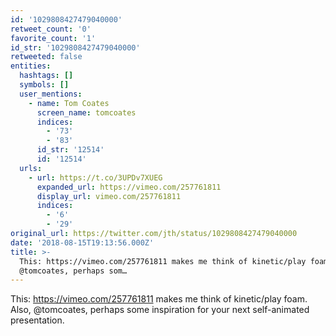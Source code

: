 ```yaml
---
id: '1029808427479040000'
retweet_count: '0'
favorite_count: '1'
id_str: '1029808427479040000'
retweeted: false
entities:
  hashtags: []
  symbols: []
  user_mentions:
    - name: Tom Coates
      screen_name: tomcoates
      indices:
        - '73'
        - '83'
      id_str: '12514'
      id: '12514'
  urls:
    - url: https://t.co/3UPDv7XUEG
      expanded_url: https://vimeo.com/257761811
      display_url: vimeo.com/257761811
      indices:
        - '6'
        - '29'
original_url: https://twitter.com/jth/status/1029808427479040000
date: '2018-08-15T19:13:56.000Z'
title: >-
  This: https://vimeo.com/257761811 makes me think of kinetic/play foam. Also,
  @tomcoates, perhaps som…
---
```


This: https://vimeo.com/257761811 makes me think of kinetic/play foam. Also, @tomcoates, perhaps some inspiration for your next self-animated presentation.